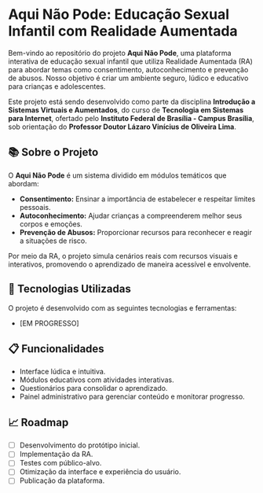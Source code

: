 # Aqui Não Pode: Educação Sexual Infantil com Realidade Aumentada

Bem-vindo ao repositório do projeto **Aqui Não Pode**, uma plataforma interativa de educação sexual infantil que utiliza Realidade Aumentada (RA) para abordar temas como consentimento, autoconhecimento e prevenção de abusos. Nosso objetivo é criar um ambiente seguro, lúdico e educativo para crianças e adolescentes.

Este projeto está sendo desenvolvido como parte da disciplina **Introdução a Sistemas Virtuais e Aumentados**, do curso de **Tecnologia em Sistemas para Internet**, ofertado pelo **Instituto Federal de Brasília - Campus Brasília**, sob orientação do **Professor Doutor Lázaro Vinícius de Oliveira Lima**.

## 📚 Sobre o Projeto

O **Aqui Não Pode** é um sistema dividido em módulos temáticos que abordam:

- **Consentimento:** Ensinar a importância de estabelecer e respeitar limites pessoais.
- **Autoconhecimento:** Ajudar crianças a compreenderem melhor seus corpos e emoções.
- **Prevenção de Abusos:** Proporcionar recursos para reconhecer e reagir a situações de risco.

Por meio da RA, o projeto simula cenários reais com recursos visuais e interativos, promovendo o aprendizado de maneira acessível e envolvente.

## 🚀 Tecnologias Utilizadas

O projeto é desenvolvido com as seguintes tecnologias e ferramentas:
- [EM PROGRESSO]

## 📋 Funcionalidades

- Interface lúdica e intuitiva.
- Módulos educativos com atividades interativas.
- Questionários para consolidar o aprendizado.
- Painel administrativo para gerenciar conteúdo e monitorar progresso.

## 📈 Roadmap

- [ ] Desenvolvimento do protótipo inicial.
- [ ] Implementação da RA.
- [ ] Testes com público-alvo.
- [ ] Otimização da interface e experiência do usuário.
- [ ] Publicação da plataforma.
